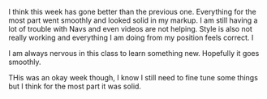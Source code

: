 I think this week has gone better than the previous one. Everything for the most part went smoothly and looked solid in my markup. I am still having a lot of trouble with Navs and even videos are not helping. Style is also not really working and everything I am doing from my position feels correct. I

I am always nervous in this class to learn something new. Hopefully it goes smoothly.

THis was an okay week though, I know I still need to fine tune some things but I think for the most part it was solid. 
